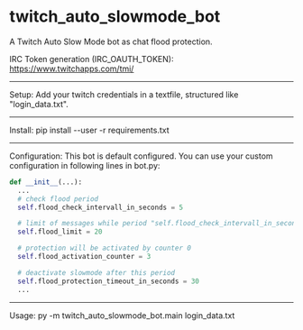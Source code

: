 # twitch_auto_slowmode_bot
A Twitch Auto Slow Mode bot as chat flood protection.


IRC Token generation (IRC_OAUTH_TOKEN): https://www.twitchapps.com/tmi/

____
Setup:  Add your twitch credentials in a textfile, structured like "login_data.txt".

____
Install: pip install --user -r requirements.txt

____
Configuration:
This bot is default configured. You can use your custom configuration in following lines in bot.py:

```python
def __init__(...):
  ...
  # check flood period
  self.flood_check_intervall_in_seconds = 5

  # limit of messages while period "self.flood_check_intervall_in_seconds"
  self.flood_limit = 20

  # protection will be activated by counter 0
  self.flood_activation_counter = 3

  # deactivate slowmode after this period
  self.flood_protection_timeout_in_seconds = 30
  ...
``` 
____    
Usage:  py -m twitch_auto_slowmode_bot.main login_data.txt
